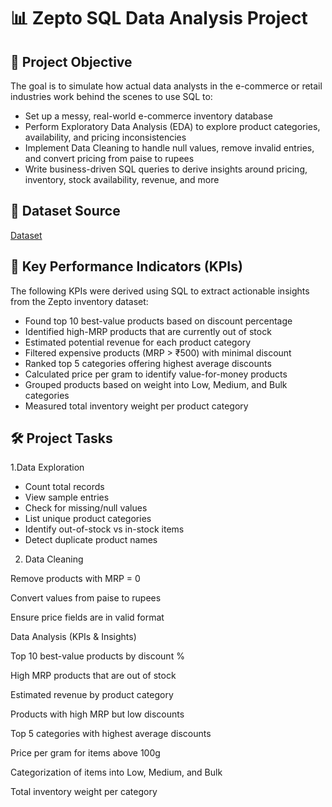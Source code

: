 # 📊 Zepto SQL Data Analysis Project

## 🎯 Project Objective
The goal is to simulate how actual data analysts in the e-commerce or retail industries work behind the scenes to use SQL to:
- Set up a messy, real-world e-commerce inventory database
- Perform Exploratory Data Analysis (EDA) to explore product categories, availability, and pricing inconsistencies
- Implement Data Cleaning to handle null values, remove invalid entries, and convert pricing from paise to rupees
- Write business-driven SQL queries to derive insights around pricing, inventory, stock availability, revenue, and more

## 📁 Dataset Source
[Dataset](https://www.kaggle.com/datasets/palvinder2006/zepto-inventory-dataset/data?select=zepto_v2.csv)

## 📌 Key Performance Indicators (KPIs)
The following KPIs were derived using SQL to extract actionable insights from the Zepto inventory dataset:
- Found top 10 best-value products based on discount percentage
- Identified high-MRP products that are currently out of stock
- Estimated potential revenue for each product category
- Filtered expensive products (MRP > ₹500) with minimal discount
- Ranked top 5 categories offering highest average discounts
- Calculated price per gram to identify value-for-money products
- Grouped products based on weight into Low, Medium, and Bulk categories
- Measured total inventory weight per product category

## 🛠️  Project Tasks
1.Data Exploration
- Count total records
- View sample entries
- Check for missing/null values
- List unique product categories
- Identify out-of-stock vs in-stock items
- Detect duplicate product names
2. Data Cleaning

Remove products with MRP = 0

Convert values from paise to rupees

Ensure price fields are in valid format

Data Analysis (KPIs & Insights)

Top 10 best-value products by discount %

High MRP products that are out of stock

Estimated revenue by product category

Products with high MRP but low discounts

Top 5 categories with highest average discounts

Price per gram for items above 100g

Categorization of items into Low, Medium, and Bulk

Total inventory weight per category





  
